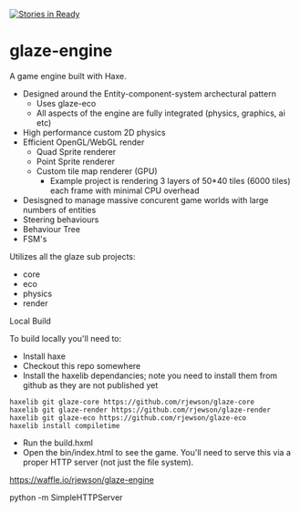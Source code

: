 [![Stories in Ready](https://badge.waffle.io/rjewson/glaze-engine.png?label=ready&title=Ready)](https://waffle.io/rjewson/glaze-engine)
# glaze-engine

A game engine built with Haxe. 

- Designed around the Entity-component-system archectural pattern
    - Uses glaze-eco
    - All aspects of the engine are fully integrated (physics, graphics, ai etc)
- High performance custom 2D physics
- Efficient OpenGL/WebGL render
    - Quad Sprite renderer
    - Point Sprite renderer
    - Custom tile map renderer (GPU)
        - Example project is rendering 3 layers of 50*40 tiles (6000 tiles) each frame with minimal CPU overhead
- Desisgned to manage massive concurent game worlds with large numbers of entities
- Steering behaviours
- Behaviour Tree
- FSM's

Utilizes all the glaze sub projects:

- core
- eco
- physics
- render

Local Build

To build locally you'll need to:

* Install haxe
* Checkout this repo somewhere
* Install the haxelib dependancies; note you need to install them from github as they are not published yet
```
haxelib git glaze-core https://github.com/rjewson/glaze-core
haxelib git glaze-render https://github.com/rjewson/glaze-render
haxelib git glaze-eco https://github.com/rjewson/glaze-eco
haxelib install compiletime
```
* Run the build.hxml
* Open the bin/index.html to see the game.  You'll need to serve this via a proper HTTP server (not just the file system).

https://waffle.io/rjewson/glaze-engine

python -m SimpleHTTPServer
